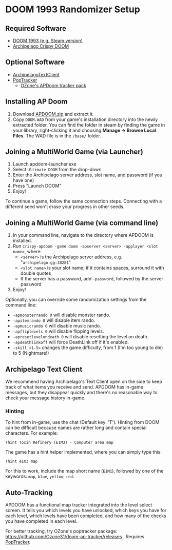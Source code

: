 # DOOM 1993 Randomizer Setup

## Required Software

- [DOOM 1993 (e.g. Steam version)](https://store.steampowered.com/app/2280/DOOM__DOOM_II/)
- [Archipelago Crispy DOOM](https://github.com/Daivuk/apdoom/releases)

## Optional Software

- [ArchipelagoTextClient](https://github.com/ArchipelagoMW/Archipelago/releases)
- [PopTracker](https://github.com/black-sliver/PopTracker/)
  - [OZone's APDoom tracker pack](https://github.com/Ozone31/doom-ap-tracker/releases)

## Installing AP Doom
1. Download [APDOOM.zip](https://github.com/Daivuk/apdoom/releases) and extract it.
2. Copy `DOOM.WAD` from your game's installation directory into the newly extracted folder.
   You can find the folder in steam by finding the game in your library,
   right-clicking it and choosing **Manage -> Browse Local Files**. The WAD file is in the `/base/` folder.

## Joining a MultiWorld Game (via Launcher)

1. Launch apdoom-launcher.exe
2. Select `Ultimate DOOM` from the drop-down
3. Enter the Archipelago server address, slot name, and password (if you have one)
4. Press "Launch DOOM"
5. Enjoy!

To continue a game, follow the same connection steps.
Connecting with a different seed won't erase your progress in other seeds.

## Joining a MultiWorld Game (via command line)

1. In your command line, navigate to the directory where APDOOM is installed.
2. Run `crispy-apdoom -game doom -apserver <server> -applayer <slot name>`, where:
    - `<server>` is the Archipelago server address, e.g. "`archipelago.gg:38281`"
    - `<slot name>` is your slot name; if it contains spaces, surround it with double quotes
    - If the server has a password, add `-password`, followed by the server password
3. Enjoy!

Optionally, you can override some randomization settings from the command line:
- `-apmonsterrando 0` will disable monster rando.
- `-apitemrando 0` will disable item rando.
- `-apmusicrando 0` will disable music rando.
- `-apfliplevels 0` will disable flipping levels.
- `-apresetlevelondeath 0` will disable resetting the level on death.
- `-apdeathlinkoff` will force DeathLink off if it's enabled.
- `-skill <1-5>` changes the game difficulty, from 1 (I'm too young to die) to 5 (Nightmare!)

## Archipelago Text Client

We recommend having Archipelago's Text Client open on the side to keep track of what items you receive and send.
APDOOM has in-game messages,
but they disappear quickly and there's no reasonable way to check your message history in-game.

### Hinting

To hint from in-game, use the chat (Default key: 'T'). Hinting from DOOM can be difficult because names are rather long and contain special characters. For example:
```
!hint Toxin Refinery (E1M3) - Computer area map
```
The game has a hint helper implemented, where you can simply type this:
```
!hint e1m3 map
```
For this to work, include the map short name (`E1M1`), followed by one of the keywords: `map`, `blue`, `yellow`, `red`.

## Auto-Tracking

APDOOM has a functional map tracker integrated into the level select screen.
It tells you which levels you have unlocked, which keys you have for each level, which levels have been completed,
and how many of the checks you have completed in each level.

For better tracking, try OZone's poptracker package: https://github.com/Ozone31/doom-ap-tracker/releases .
Requires [PopTracker](https://github.com/black-sliver/PopTracker/).

